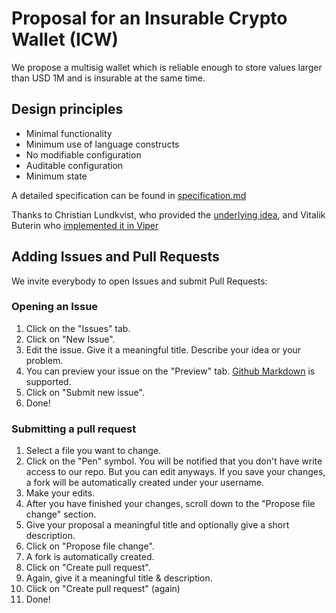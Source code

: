 # Proposal for an Insurable Crypto Wallet (ICW) ###

We propose a multisig wallet which is reliable enough to store 
values larger than USD 1M and is insurable at the same time.

## Design principles ##

* Minimal functionality
* Minimum use of language constructs
* No modifiable configuration
* Auditable configuration
* Minimum state

A detailed specification can be found in [specification.md](specification.md)

Thanks to Christian Lundkvist, who provided the [underlying idea](https://github.com/christianlundkvist/simple-multisig), and
Vitalik Buterin who [implemented it in Viper](https://github.com/ethereum/viper/blob/master/examples/wallet/wallet.v.py)

## Adding Issues and Pull Requests

We invite everybody to open Issues and submit Pull Requests:

### Opening an Issue

1. Click on the "Issues" tab.
2. Click on "New Issue".
3. Edit the issue. Give it a meaningful title. Describe your idea or your problem.
4. You can preview your issue on the "Preview" tab. [Github Markdown](https://guides.github.com/features/mastering-markdown/) is supported.
5. Click on "Submit new issue".
6. Done!

### Submitting a pull request

1. Select a file you want to change.
2. Click on the "Pen" symbol. You will be notified that you don't have write access to our repo. But you can edit anyways. If you save your changes, a fork will be automatically created under your username. 
3. Make your edits.
4. After you have finished your changes, scroll down to the "Propose file change" section.
5. Give your proposal a meaningful title and optionally give a short description.
6. Click on "Propose file change".
7. A fork is automatically created.
8. Click on "Create pull request".
9. Again, give it a meaningful title & description.
10. Click on "Create pull request" (again)
11. Done!
